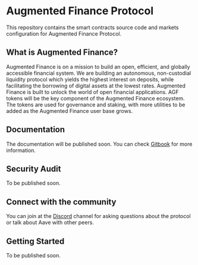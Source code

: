 # Augmented Finance Protocol

This repository contains the smart contracts source code and markets configuration for Augmented Finance Protocol.

## What is Augmented Finance?

Augmented Finance is on a mission to build an open, efficient, and globally accessible financial system. We are building an autonomous, non-custodial liquidity protocol which yields the highest interest on deposits, while facilitating the borrowing of digital assets at the lowest rates. Augmented Finance is built to unlock the world of open financial applications. AGF tokens will be the key component of the Augmented Finance ecosystem. The tokens are used for governance and staking, with more utilities to be added as the Augmented Finance user base grows.

## Documentation

The documentation will be published soon. You can check [Gitbook](https://docs.augmented.finance) for more information.

## Security Audit

To be published soon.

## Connect with the community

You can join at the [Discord](https://discord.gg/bJgTWV8j7m) channel for asking questions about the protocol or talk about Aave with other peers.

## Getting Started

To be published soon.
